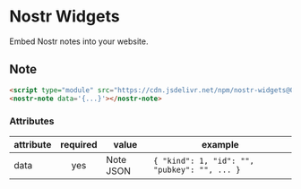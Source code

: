 # Nostr Widgets

Embed Nostr notes into your website.

## Note

```html
<script type="module" src="https://cdn.jsdelivr.net/npm/nostr-widgets@0/dist/nostr-widgets.js"></script>
<nostr-note data='{...}'></nostr-note>
```

### Attributes

| attribute | required | value     | example                                      |
| --------- | :------: | --------- | -------------------------------------------- |
| data      |   yes    | Note JSON | `{ "kind": 1, "id": "", "pubkey": "", ... }` |
